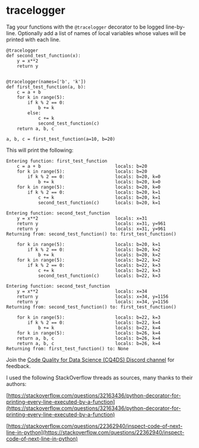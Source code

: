 # tracelogger

Tag your functions with the `@tracelogger` decorator to be logged line-by-line.
Optionally add a list of names of local variables whose values will be printed with each line.

```
@tracelogger
def second_test_function(x):
    y = x**2
    return y


@tracelogger(names=['b', 'k'])
def first_test_function(a, b):
    c = a + b
    for k in range(5):
        if k % 2 == 0:
            b += k
        else:
            c += k
            second_test_function(c)
    return a, b, c

a, b, c = first_test_function(a=10, b=20)
```

This will print the following:

```
Entering function: first_test_function
    c = a + b                            locals: b=20
    for k in range(5):                   locals: b=20
        if k % 2 == 0:                   locals: b=20, k=0
            b += k                       locals: b=20, k=0
    for k in range(5):                   locals: b=20, k=0
        if k % 2 == 0:                   locals: b=20, k=1
            c += k                       locals: b=20, k=1
            second_test_function(c)      locals: b=20, k=1

Entering function: second_test_function
    y = x**2                             locals: x=31
    return y                             locals: x=31, y=961
    return y                             locals: x=31, y=961
Returning from: second_test_function() to: first_test_function()

    for k in range(5):                   locals: b=20, k=1
        if k % 2 == 0:                   locals: b=20, k=2
            b += k                       locals: b=20, k=2
    for k in range(5):                   locals: b=22, k=2
        if k % 2 == 0:                   locals: b=22, k=3
            c += k                       locals: b=22, k=3
            second_test_function(c)      locals: b=22, k=3

Entering function: second_test_function
    y = x**2                             locals: x=34
    return y                             locals: x=34, y=1156
    return y                             locals: x=34, y=1156
Returning from: second_test_function() to: first_test_function()

    for k in range(5):                   locals: b=22, k=3
        if k % 2 == 0:                   locals: b=22, k=4
            b += k                       locals: b=22, k=4
    for k in range(5):                   locals: b=26, k=4
    return a, b, c                       locals: b=26, k=4
    return a, b, c                       locals: b=26, k=4
Returning from: first_test_function() to: None
```

Join the [Code Quality for Data Science (CQ4DS) Discord channel](https://discord.com/invite/8uUZNMCad2) for feedback.

I used the following StackOverflow threads as sources, many thanks to their authors:

[https://stackoverflow.com/questions/32163436/python-decorator-for-printing-every-line-executed-by-a-function](https://stackoverflow.com/questions/32163436/python-decorator-for-printing-every-line-executed-by-a-function)

[https://stackoverflow.com/questions/22362940/inspect-code-of-next-line-in-python](https://stackoverflow.com/questions/22362940/inspect-code-of-next-line-in-python)
